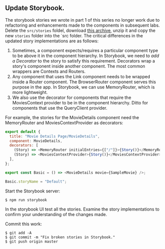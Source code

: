 ## Update Storybook.

The storybook stories we wrote in part 1 of this series no longer work due to refactoring and enhancements made to the components in subsequent labs. Delete the `src/stories` foldel, download [this archive][stories], unzip it and copy the new `stories` folder into the `src folder. The critical differences in the updated story implementations are as follows:

1. Sometimes, a component expects/requires a particular component type to be above it in the component hierarchy. In Storybook, we need to *add a Decorator* to the story to satisfy this requirement. Decorators wrap a story's component inside another component. The most common wrappers are Contexts and Routers.  
1. Any component that uses the Link component needs to be wrapped inside a Router component. The BrowserRouter component serves this purpose in the app. In Storybook, we can use MemoryRouter, which is more lightweight.
1. We also use the decorator for components that require the MoviesContext provider to be in the component hierarchy. Ditto for components that use the QueryClient provider.

For example, the stories for the MovieDetails component need the MemoryRouter and MoviesContextProvider as decorators:

~~~js
export default {
  title: "Movie Details Page/MovieDetails",
  component: MovieDetails,
  decorators: [
    (Story) => <MemoryRouter initialEntries={["/"]}>{Story()}</MemoryRouter>,
    (Story) => <MoviesContextProvider>{Story()}</MoviesContextProvider>,
  ],
};

export const Basic = () => <MovieDetails movie={SampleMovie} />;

Basic.storyName = "Default";
~~~

Start the Storybook server:
~~~
$ npm run storybook
~~~
In the storybook UI test all the stories. Examine the story implementations to confirm your understanding of the changes made.

Commit this work:
~~~
$ git add -A
$ git commit -m "Fix broken stories in Storybook."
$ git push origin master
~~~

[stories]: ./archive/stories.zip